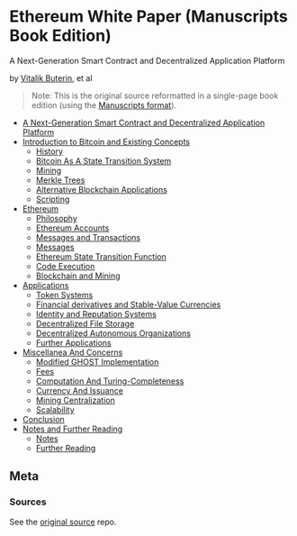 <!--

See the live version @ [`bitblocks.github.io/ethereum-whitepaper`](http://bitblocks.github.io/ethereum-whitepaper)


---

-->


# Ethereum White Paper (Manuscripts Book Edition)

A Next-Generation Smart Contract and Decentralized Application Platform

by [Vitalik Buterin](https://github.com/vbuterin), et al


> Note: This is the original source reformatted in a single-page book edition
>  (using the [Manuscripts format](http://manuscripts.github.io)).

- [A Next-Generation Smart Contract and Decentralized Application Platform](index.md)
- [Introduction to Bitcoin and Existing Concepts](intro.md)
  - [History](intro.md#history)
  - [Bitcoin As A State Transition System](intro.md#bitcoin-as-a-state-transition-system)
  - [Mining](intro.md#mining)
  - [Merkle Trees](intro.md#merkle-trees)
  - [Alternative Blockchain Applications](intro.md#alternative-blockchain-applications)
  - [Scripting](intro.md#scripting)
- [Ethereum](ethereum.md)
  - [Philosophy](ethereum.md#philosophy)
  - [Ethereum Accounts](ethereum.md#ethereum-accounts)
  - [Messages and Transactions](ethereum.md#messages-and-transactions)
  - [Messages](ethereum.md#messages)
  - [Ethereum State Transition Function](ethereum.md#ethereum-state-transition-function)
  - [Code Execution](ethereum.md#code-execution)
  - [Blockchain and Mining](ethereum.md#blockchain-and-mining)
- [Applications](applications.md)
  - [Token Systems](applications.md#token-systems)
  - [Financial derivatives and Stable-Value Currencies](applications.md#financial-derivatives-and-stable-value-currencies)
  - [Identity and Reputation Systems](applications.md#identity-and-reputation-systems)
  - [Decentralized File Storage](applications.md#decentralized-file-storage)
  - [Decentralized Autonomous Organizations](applications.md#decentralized-autonomous-organizations)
  - [Further Applications](applications.md#further-applications)
- [Miscellanea And Concerns](misc.md)
  - [Modified GHOST Implementation](misc.md#modified-ghost-implementation)
  - [Fees](misc.md#fees)
  - [Computation And Turing-Completeness](misc.md#computation-and-turing-completeness)
  - [Currency And Issuance](misc.md#currency-and-issuance)
  - [Mining Centralization](misc.md#mining-centralization)
  - [Scalability](misc.md#scalability)
- [Conclusion](conclusion.md)
- [Notes and Further Reading](notes.md)
  - [Notes](notes.md#notes)
  - [Further Reading](notes.md#further-reading)




## Meta

### Sources

See the [original source](https://github.com/ethereum/wiki/wiki/White-Paper) repo.
